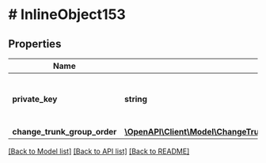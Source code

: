 # # InlineObject153

## Properties

Name | Type | Description | Notes
------------ | ------------- | ------------- | -------------
**private_key** | **string** | API key required to validate your application |
**change_trunk_group_order** | [**\OpenAPI\Client\Model\ChangeTrunkGroupOrderChangeTrunkGroupOrder**](ChangeTrunkGroupOrderChangeTrunkGroupOrder.md) |  |

[[Back to Model list]](../../README.md#models) [[Back to API list]](../../README.md#endpoints) [[Back to README]](../../README.md)
